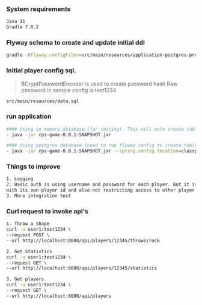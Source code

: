 ### System requirements
```sh
Java 11
Gradle 7.0.2
```

### Flyway schema to create and update initial ddl
```sh
gradle -Dflyway.configFiles=src/main/resources/application-postgres.properties flywayMigrate
```

### Initial player config sql.
> BCryptPasswordEncoder is used to create password hash
> Raw password in sample config is test1234
```sh
src/main/resources/data.sql
```
### run application
```sh
#### Using in memory database (for testing). This will auto create tables and load initial player details.
- java -jar rps-game-0.0.1-SNAPSHOT.jar

#### Using postgres database (need to run flyway config to create tables and data.sql to create initial players)
- java -jar rps-game-0.0.1-SNAPSHOT.jar --spring.config.location=classpath:/application-postgres.properties
```

### Things to improve
```sh
1. Logging
2. Basic auth is using username and password for each player. But it is not checking if user is playing 
with its own player id and also not restricting access to other player stats.
3. More integration test
```
### Curl request to invoke api's
```sh
1. Throw a Shape
curl -u user1:test1234 \
--request POST \
--url http://localhost:8080/api/players/12345/throws/rock 

2. Get Statistics
curl -u user1:test1234 \
--request GET \
--url http://localhost:8080/api/players/12345/statistics

3. Get players
curl -u user1:test1234 \
--request GET \
--url http://localhost:8080/api/players
```
